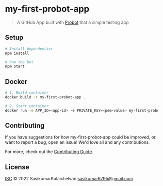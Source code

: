 # my-first-probot-app

> A GitHub App built with [Probot](https://github.com/probot/probot) that a simple testing app

## Setup

```sh
# Install dependencies
npm install

# Run the bot
npm start
```

## Docker

```sh
# 1. Build container
docker build -t my-first-probot-app .

# 2. Start container
docker run -e APP_ID=<app-id> -e PRIVATE_KEY=<pem-value> my-first-probot-app
```

## Contributing

If you have suggestions for how my-first-probot-app could be improved, or want to report a bug, open an issue! We'd love all and any contributions.

For more, check out the [Contributing Guide](CONTRIBUTING.md).

## License

[ISC](LICENSE) © 2022 SasikumarKalaichelvan <sasikumar6795@gmail.com>
